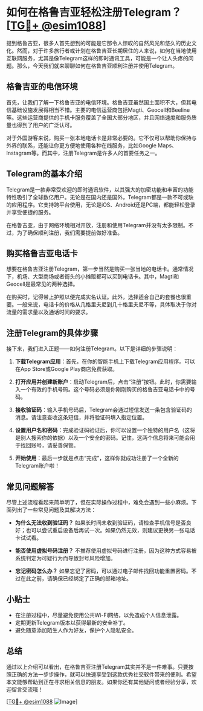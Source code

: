 # 如何在格鲁吉亚轻松注册Telegram？[[TG💪+ @esim1088](https://t.me/s/esim1088)]

提到格鲁吉亚，很多人首先想到的可能是它那令人惊叹的自然风光和悠久的历史文化。然而，对于许多旅行者或计划在格鲁吉亚长期居住的人来说，如何在当地使用互联网服务，尤其是像Telegram这样的即时通讯工具，可能是一个让人头疼的问题。那么，今天我们就来聊聊如何在格鲁吉亚顺利注册并使用Telegram。

## 格鲁吉亚的电信环境

首先，让我们了解一下格鲁吉亚的电信环境。格鲁吉亚虽然国土面积不大，但其电信基础设施发展得相当不错。主要的电信运营商包括Magti、Geocell和Beeline等。这些运营商提供的手机卡服务覆盖了全国大部分地区，并且网络速度和服务质量也得到了用户的广泛认可。

对于外国游客来说，购买一张本地电话卡是非常必要的。它不仅可以帮助你保持与外界的联系，还能让你更方便地使用各种在线服务，比如Google Maps、Instagram等。而其中，注册Telegram是许多人的首要任务之一。

## Telegram的基本介绍

Telegram是一款非常受欢迎的即时通讯软件，以其强大的加密功能和丰富的功能特性吸引了全球数亿用户。无论是在国内还是国外，Telegram都是一款不可或缺的应用程序。它支持跨平台使用，无论是iOS、Android还是PC端，都能轻松登录并享受便捷的服务。

在格鲁吉亚，由于网络环境相对开放，注册和使用Telegram并没有太多限制。不过，为了确保顺利注册，我们需要提前做好准备。

## 购买格鲁吉亚电话卡

想要在格鲁吉亚注册Telegram，第一步当然是购买一张当地的电话卡。通常情况下，机场、大型商场或者街头的小摊贩都可以买到电话卡。其中，Magti和Geocell是最常见的两种选择。

在购买时，记得带上护照以便完成实名认证。此外，选择适合自己的套餐也很重要。一般来说，电话卡的价格从几格里夫尼到几十格里夫尼不等，具体取决于你对流量的需求量以及通话时间的要求。

## 注册Telegram的具体步骤

接下来，我们进入正题——如何注册Telegram。以下是详细的步骤说明：

1. **下载Telegram应用**：首先，在你的智能手机上下载Telegram应用程序。可以在App Store或Google Play商店免费获取。
   
2. **打开应用并创建新账户**：启动Telegram后，点击“注册”按钮。此时，你需要输入一个有效的手机号码。这个号码必须是你刚刚购买的格鲁吉亚电话卡中的号码。

3. **接收验证码**：输入手机号码后，Telegram会通过短信发送一条包含验证码的消息。请注意查收这条短信，并将验证码填入指定位置。

4. **设置用户名和密码**：完成验证码验证后，你可以设置一个独特的用户名（这将是别人搜索你的依据）以及一个安全的密码。记住，这两个信息将来可能会用于找回账号，请妥善保管。

5. **开始使用**：最后一步就是点击“完成”，这样你就成功注册了一个全新的Telegram账户啦！

## 常见问题解答

尽管上述流程看起来简单明了，但在实际操作过程中，难免会遇到一些小麻烦。下面列出了一些常见问题及其解决方法：

- **为什么无法收到验证码？**
  如果长时间未收到验证码，请检查手机信号是否良好；也可以尝试重启设备后再试一次。如果仍然无效，则建议更换另一张电话卡试试看。

- **能否使用虚拟号码注册？**
  不推荐使用虚拟号码进行注册，因为这种方式容易被系统判定为可疑行为而导致封号风险增加。

- **忘记密码怎么办？**
  如果忘记了密码，可以通过电子邮件找回功能重置密码。不过在此之前，请确保已经绑定了正确的邮箱地址。

## 小贴士

- 在注册过程中，尽量避免使用公共Wi-Fi网络，以免造成个人信息泄露。
- 定期更新Telegram版本以获得最新的安全补丁。
- 避免随意添加陌生人作为好友，保护个人隐私安全。

## 总结

通过以上介绍可以看出，在格鲁吉亚注册Telegram其实并不是一件难事。只要按照正确的方法一步步操作，就可以快速享受到这款优秀社交软件带来的便利。希望本文能够帮助到正在寻求相关信息的朋友。如果你还有其他疑问或者经验分享，欢迎留言交流哦！

[[TG💪+ @esim1088](https://t.me/s/esim1088) ![Image](https://i.postimg.cc/4NQfJmqS/Snipaste-2025-05-13-00-14-12.png)]